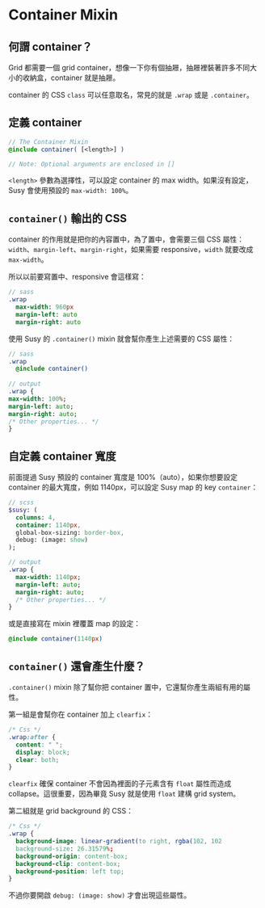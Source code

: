 # Container Mixin

## 何謂 container？

Grid 都需要一個 grid container，想像一下你有個抽屜，抽屜裡裝著許多不同大小的收納盒，container 就是抽屜。

container 的 CSS `class` 可以任意取名，常見的就是 `.wrap` 或是 `.container`。

## 定義 container

```sass
// The Container Mixin
@include container( [<length>] )

// Note: Optional arguments are enclosed in []
```

`<length>` 參數為選擇性，可以設定 container 的 max width。如果沒有設定，Susy 會使用預設的 `max-width: 100%`。

## `container()` 輸出的 CSS

container 的作用就是把你的內容置中，為了置中，會需要三個 CSS 屬性：`width`、`margin-left`、`margin-right`，如果需要 responsive，`width` 就要改成 `max-width`。

所以以前要寫置中、responsive 會這樣寫：

```sass
// sass
.wrap
  max-width: 960px
  margin-left: auto
  margin-right: auto
```

使用 Susy 的 `.container()` mixin 就會幫你產生上述需要的 CSS 屬性：

```sass
// sass
.wrap
  @include container()
  
// output
.wrap {
max-width: 100%;
margin-left: auto;
margin-right: auto;
/* Other properties... */
}
```

## 自定義 container 寬度

前面提過 Susy 預設的 container 寬度是 100%（auto），如果你想要設定 container 的最大寬度，例如 1140px，可以設定 Susy map 的 key `container`：

```sass
// scss
$susy: (
  columns: 4,
  container: 1140px,
  global-box-sizing: border-box,
  debug: (image: show)
);

// output
.wrap {
  max-width: 1140px;
  margin-left: auto;
  margin-right: auto;
  /* Other properties... */
}
```

或是直接寫在 mixin 裡覆蓋 map 的設定：

```sass
@include container(1140px)
```

## `container()` 還會產生什麼？

`.container()` mixin 除了幫你把 container 置中，它還幫你產生兩組有用的屬性。

第一組是會幫你在 container 加上 `clearfix`：

```css
/* Css */
.wrap:after {
  content: " ";
  display: block;
  clear: both;
}
```

`clearfix` 確保 container 不會因為裡面的子元素含有 `float` 屬性而造成 collapse。這很重要，因為畢竟 Susy 就是使用 `float` 建構 grid system。

第二組就是 grid background 的 CSS：

```css
/* Css */
.wrap {
  background-image: linear-gradient(to right, rgba(102, 102
  background-size: 26.31579%;
  background-origin: content-box;
  background-clip: content-box;
  background-position: left top;
}
```

不過你要開啟 `debug: (image: show)` 才會出現這些屬性。
